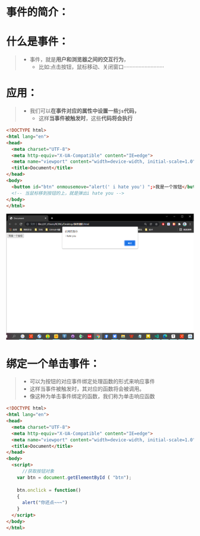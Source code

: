 # 事件的简介：

# 什么是事件：

> - 事件，就是**用户和浏览器之间的交互行为**，
>   - 比如:点击按钮，鼠标移动、关闭窗口···························

# 应用：

> - 我们可以**在事件对应的属性中设置一些`js`代码，**
>   - 这样**当事件被触发时**，这些**代码将会执行**

```html
<!DOCTYPE html>
<html lang="en">
<head>
  <meta charset="UTF-8">
  <meta http-equiv="X-UA-Compatible" content="IE=edge">
  <meta name="viewport" content="width=device-width, initial-scale=1.0">
  <title>Document</title>
</head>
<body>
  <button id="btn" onmousemove="alert(' i hate you') ";>我是一个按钮</button>
  <!-- 当鼠标移到按钮的上，就是弹出i hate you -->
</body>
</html>
```

![image-20220118145050767](image-20220118145050767.png)

# 绑定一个单击事件：

> - 可以为按钮的对应事件绑定处理函数的形式来响应事件
> - 这样当事件被触发时，其对应的函数将会被调用。
> - 像这种为单击事件绑定的函数，我们称为单击响应函数

```html
<!DOCTYPE html>
<html lang="en">
<head>
  <meta charset="UTF-8">
  <meta http-equiv="X-UA-Compatible" content="IE=edge">
  <meta name="viewport" content="width=device-width, initial-scale=1.0">
  <title>Document</title>
</head>
<body>
  <script>
      //获取按钮对象
	var btn = document.getElementById ( "btn");

    btn.onclick = function()
    {
      alert("你还点~~~")
    }
  </script>
</body>
</html>
```


